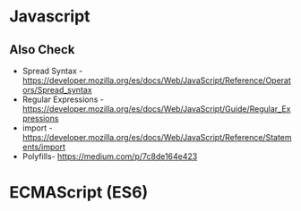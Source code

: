 # Javascript

## Also Check

- Spread Syntax - https://developer.mozilla.org/es/docs/Web/JavaScript/Reference/Operators/Spread_syntax
- Regular Expressions - https://developer.mozilla.org/es/docs/Web/JavaScript/Guide/Regular_Expressions
- import - https://developer.mozilla.org/es/docs/Web/JavaScript/Reference/Statements/import
- Polyfills- https://medium.com/p/7c8de164e423

# ECMAScript (ES6)